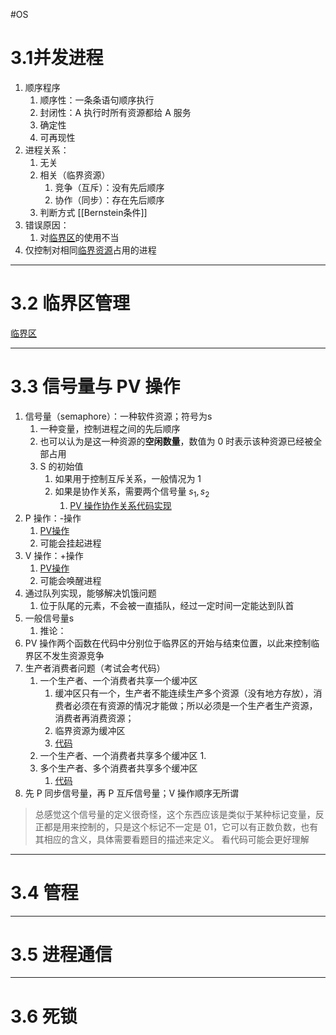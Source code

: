 #OS


# 3.1并发进程
1. 顺序程序
	1. 顺序性：一条条语句顺序执行
	2. 封闭性：A 执行时所有资源都给 A 服务
	3. 确定性
	4. 可再现性
2. 进程关系：
	1. 无关
	2. 相关（临界资源）
		1. 竞争（互斥）：没有先后顺序
		2. 协作（同步）：存在先后顺序
	3. 判断方式 [[Bernstein条件]]
3. 错误原因：
	1. 对[临界区](临界区.md)的使用不当
4. 仅控制对相同[临界资源](临界资源.md)占用的进程

---
# 3.2 临界区管理
[临界区](临界区.md)

---
# 3.3 信号量与 PV 操作
1. 信号量（semaphore）：一种软件资源；符号为s
	1. 一种变量，控制进程之间的先后顺序
	2. 也可以认为是这一种资源的**空闲数量**，数值为 0 时表示该种资源已经被全部占用
	3. S 的初始值
		1. 如果用于控制互斥关系，一般情况为 1
		2. 如果是协作关系，需要两个信号量 $s_1,s_2$
			1. [PV 操作协作关系代码实现](PV操作.md#^63bc8f)
2. P 操作：-操作
	1. [PV操作](PV操作.md)
	2. 可能会挂起进程
3. V 操作：+操作
	1. [PV操作](PV操作.md)
	2. 可能会唤醒进程
5. 通过队列实现，能够解决饥饿问题
	1. 位于队尾的元素，不会被一直插队，经过一定时间一定能达到队首
6. 一般信号量s
	1. 推论：
7. PV 操作两个函数在代码中分别位于临界区的开始与结束位置，以此来控制临界区不发生资源竞争
8. 生产者消费者问题（考试会考代码）
	1. 一个生产者、一个消费者共享一个缓冲区
		1. 缓冲区只有一个，生产者不能连续生产多个资源（没有地方存放），消费者必须在有资源的情况才能做；所以必须是一个生产者生产资源，消费者再消费资源；
		2. 临界资源为缓冲区
		3. [代码](生产者消费者.md#1)
	1. 一个生产者、一个消费者共享多个缓冲区
		1. 
	2. 多个生产者、多个消费者共享多个缓冲区
		1. [代码](生产者消费者.md#3)
9. 先 P 同步信号量，再 P 互斥信号量；V 操作顺序无所谓
> 总感觉这个信号量的定义很奇怪，这个东西应该是类似于某种标记变量，反正都是用来控制的，只是这个标记不一定是 01，它可以有正数负数，也有其相应的含义，具体需要看题目的描述来定义。
> 看代码可能会更好理解

---
# 3.4 管程

---
# 3.5 进程通信

---
# 3.6 死锁
